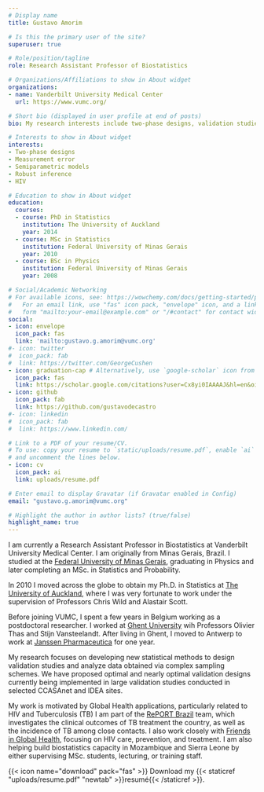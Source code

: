 ```yaml
---
# Display name
title: Gustavo Amorim

# Is this the primary user of the site?
superuser: true

# Role/position/tagline
role: Research Assistant Professor of Biostatistics

# Organizations/Affiliations to show in About widget
organizations:
- name: Vanderbilt University Medical Center
  url: https://www.vumc.org/

# Short bio (displayed in user profile at end of posts)
bio: My research interests include two-phase designs, validation studies, semiparametric models, R programming, HIV and tuberculosis.

# Interests to show in About widget
interests:
- Two-phase designs
- Measurement error
- Semiparametric models
- Robust inference
- HIV

# Education to show in About widget
education:
  courses:
  - course: PhD in Statistics
    institution: The University of Auckland
    year: 2014
  - course: MSc in Statistics
    institution: Federal University of Minas Gerais
    year: 2010
  - course: BSc in Physics
    institution: Federal University of Minas Gerais
    year: 2008

# Social/Academic Networking
# For available icons, see: https://wowchemy.com/docs/getting-started/page-builder/#icons
#   For an email link, use "fas" icon pack, "envelope" icon, and a link in the
#   form "mailto:your-email@example.com" or "/#contact" for contact widget.
social:
- icon: envelope
  icon_pack: fas
  link: 'mailto:gustavo.g.amorim@vumc.org'
#- icon: twitter
#  icon_pack: fab
#  link: https://twitter.com/GeorgeCushen
- icon: graduation-cap # Alternatively, use `google-scholar` icon from `ai` icon pack
  icon_pack: fas
  link: https://scholar.google.com/citations?user=Cx8yi0IAAAAJ&hl=en&oi=sra
- icon: github
  icon_pack: fab
  link: https://github.com/gustavodecastro
#- icon: linkedin
#  icon_pack: fab
#  link: https://www.linkedin.com/

# Link to a PDF of your resume/CV.
# To use: copy your resume to `static/uploads/resume.pdf`, enable `ai` icons in `params.toml`, 
# and uncomment the lines below.
- icon: cv
  icon_pack: ai
  link: uploads/resume.pdf

# Enter email to display Gravatar (if Gravatar enabled in Config)
email: "gustavo.g.amorim@vumc.org"

# Highlight the author in author lists? (true/false)
highlight_name: true
---
```


I am currently a Research Assistant Professor in Biostatistics at Vanderbilt University Medical Center. I am originally from Minas Gerais, Brazil. I studied at the [Federal University of Minas Gerais](https://ufmg.br/), graduating in Physics and later completing an MSc. in Statistics and Probability.

In 2010 I moved across the globe to obtain my Ph.D. in Statistics at [The University of Auckland](https://www.auckland.ac.nz/en/science/about-the-faculty/department-of-statistics.html), where I was very fortunate to work under the supervision of Professors Chris Wild and Alastair Scott.

Before joining VUMC, I spent a few years in Belgium working as a postdoctoral researcher. I worked at [Ghent University](https://www.ugent.be/en) wih Professors Olivier Thas and  Stijn Vansteelandt. After living in Ghent, I moved to Antwerp to work at [Janssen Pharmaceutica](https://www.janssen.com/belgium/) for one year.

My research focuses on developing new statistical methods to design validation studies and analyze data obtained via complex sampling schemes. We have proposed optimal and nearly optimal validation designs currently being implemented in large validation studies conducted in selected CCASAnet and IDEA sites.

My work is motivated by Global Health applications, particularly related to HIV and Tuberculosis (TB) I am part of the [RePORT Brazil](https://reportbrazil.org/) team, which investigates the clinical outcomes of TB treatment the country, as well as the incidence of TB among close contacts. I also work closely with [Friends in Global Health](https://www.vumc.org/friends-in-global-health), focusing on HIV care, prevention, and treatment. I am also helping build biostatistics capacity in Mozambique and Sierra Leone by either supervising MSc. students, lecturing, or training staff.

{{< icon name="download" pack="fas" >}} Download my {{< staticref "uploads/resume.pdf" "newtab" >}}resumé{{< /staticref >}}.
